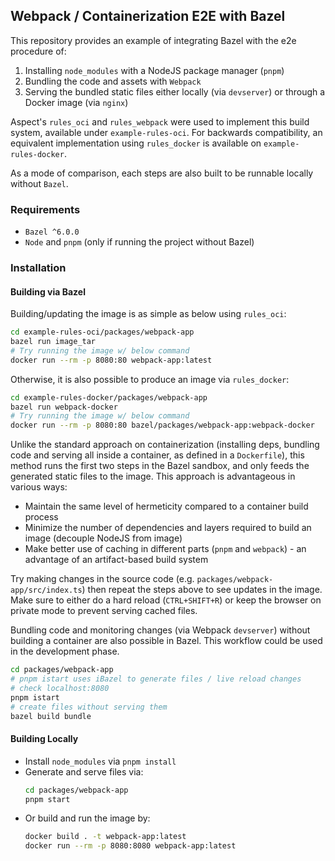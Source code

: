 ## Webpack / Containerization E2E with Bazel
This repository provides an example of integrating Bazel with the e2e procedure of:

1. Installing `node_modules` with a NodeJS package manager (`pnpm`)
2. Bundling the code and assets with `Webpack`
3. Serving the bundled static files either locally (via `devserver`) or through a Docker image (via `nginx`)

Aspect's `rules_oci` and `rules_webpack` were used to implement this build system, available under `example-rules-oci`. For backwards compatibility, an equivalent implementation using `rules_docker` is available on `example-rules-docker`.

As a mode of comparison, each steps are also built to be runnable locally without `Bazel`.

### Requirements
- `Bazel ^6.0.0`
- `Node` and `pnpm` (only if running the project without Bazel)

### Installation

#### Building via Bazel
Building/updating the image is as simple as below using `rules_oci`:
```sh
cd example-rules-oci/packages/webpack-app
bazel run image_tar
# Try running the image w/ below command
docker run --rm -p 8080:80 webpack-app:latest
```

Otherwise, it is also possible to produce an image via `rules_docker`:
```sh
cd example-rules-docker/packages/webpack-app
bazel run webpack-docker
# Try running the image w/ below command
docker run --rm -p 8080:80 bazel/packages/webpack-app:webpack-docker
```

Unlike the standard approach on containerization (installing deps, bundling code and serving all inside a container, as defined in a `Dockerfile`), this method runs the first two steps in the Bazel sandbox, and only feeds the generated static files to the image. This approach is advantageous in various ways:

- Maintain the same level of hermeticity compared to a container build process
- Minimize the number of dependencies and layers required to build an image (decouple NodeJS from image)
- Make better use of caching in different parts (`pnpm` and `webpack`) - an advantage of an artifact-based build system

Try making changes in the source code (e.g. `packages/webpack-app/src/index.ts`) then repeat the steps above to see updates in the image. Make sure to either do a hard reload (`CTRL+SHIFT+R`) or keep the browser on private mode to prevent serving cached files.

Bundling code and monitoring changes (via Webpack `devserver`) without building a container are also possible in Bazel. This workflow could be used in the development phase.
```sh
cd packages/webpack-app
# pnpm istart uses iBazel to generate files / live reload changes
# check localhost:8080
pnpm istart
# create files without serving them
bazel build bundle
```

#### Building Locally
- Install `node_modules` via `pnpm install`
- Generate and serve files via:
    ```sh
    cd packages/webpack-app
    pnpm start
    ```
- Or build and run the image by:
    ```sh
    docker build . -t webpack-app:latest
    docker run --rm -p 8080:8080 webpack-app:latest
    ```
